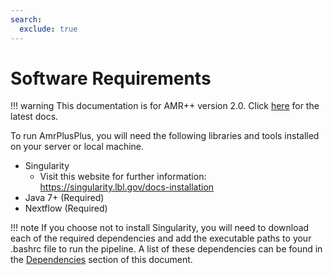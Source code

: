 ```yaml
---
search:
  exclude: true
---
```


# Software Requirements

!!! warning
    This documentation is for AMR++ version 2.0. Click [here](../latest/introduction.md) for the latest docs.

To run AmrPlusPlus, you will need the following libraries and tools installed on your server or local machine.

- Singularity 
    - Visit this website for further information: https://singularity.lbl.gov/docs-installation
- Java 7+ (Required)
- Nextflow (Required)
  
!!! note 
    If you choose not to install Singularity, you will need to download each of the required dependencies and add the executable paths to your .bashrc file to run the pipeline. A list of these dependencies can be found in the [Dependencies](dependencies.md) section of this document.